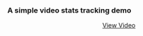 ### A simple video stats tracking demo

<p align="center">
  <a href="https://www.useloom.com/share/c2ea3310ee3311e6b63fe73cf137cf4f">View Video</a>
</p>
